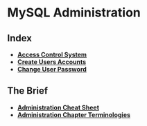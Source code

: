# MySQL Administration

## Index
* **[Access Control System](./access-control-system.md)** <br>
* **[Create Users Accounts](./create-user-accounts.md)** <br>
* **[Change User Password](./change-user-password.md)** <br>

## The Brief
* **[Administration Cheat Sheet](./administration-cheat-sheet.md)** <br>
* **[Administration Chapter Terminologies](./administration-terminology.md)** <br>
